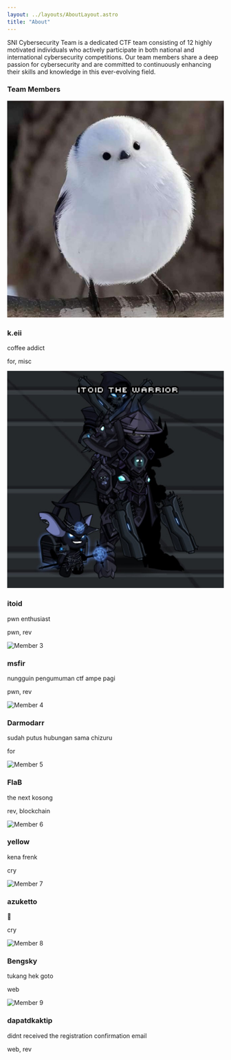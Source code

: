 ```yaml
---
layout: ../layouts/AboutLayout.astro
title: "About"
---
```

SNI Cybersecurity Team is a dedicated CTF team consisting of 12 highly motivated individuals who actively participate in both national and international cybersecurity competitions. Our team members share a deep passion for cybersecurity and are committed to continuously enhancing their skills and knowledge in this ever-evolving field.

### Team Members

<!-- Using a responsive two-column grid layout -->
<div class="grid grid-cols-1 sm:grid-cols-2 gap-6">
  <!-- Member 1 -->
  <div class="flex items-center space-x-4 p-4 border rounded-lg">
    <img src="avatars/keii.jpg" alt="Member 1" class="w-16 h-16 rounded-full">
    <div>
      <h3 class="font-bold">k.eii</h3>
      <p class="text-sm">coffee addict</p>
      <p class="text-sm">for, misc</p>
    </div>
  </div>
  <!-- Member 2 -->
  <div class="flex items-center space-x-4 p-4 border rounded-lg">
    <img src="avatars/itoid.jpg" alt="Member 2" class="w-16 h-16 rounded-full">
    <div>
      <h3 class="font-bold">itoid</h3>
      <p class="text-sm">pwn enthusiast</p>
      <p class="text-sm">pwn, rev</p>
    </div>
  </div>
  <!-- Member 3 -->
  <div class="flex items-center space-x-4 p-4 border rounded-lg">
    <img src="avatars/msfir.png" alt="Member 3" class="w-16 h-16 rounded-full">
    <div>
      <h3 class="font-bold">msfir</h3>
      <p class="text-sm">nungguin pengumuman ctf ampe pagi</p>
      <p class="text-sm">pwn, rev</p>
    </div>
  </div>
  <!-- Member 4 -->
  <div class="flex items-center space-x-4 p-4 border rounded-lg">
    <img src="avatars/darmodarr.png" alt="Member 4" class="w-16 h-16 rounded-full">
    <div>
      <h3 class="font-bold">Darmodarr</h3>
      <p class="text-sm">sudah putus hubungan sama chizuru</p>
      <p class="text-sm">for</p>
    </div>
  </div>
  <!-- Member 5 -->
  <div class="flex items-center space-x-4 p-4 border rounded-lg">
    <img src="avatars/flab.png" alt="Member 5" class="w-16 h-16 rounded-full">
    <div>
      <h3 class="font-bold">FlaB</h3>
      <p class="text-sm">the next kosong</p>
      <p class="text-sm">rev, blockchain</p>
    </div>
  </div>
  <!-- Member 6 -->
  <div class="flex items-center space-x-4 p-4 border rounded-lg">
    <img src="avatars/yellow.png" alt="Member 6" class="w-16 h-16 rounded-full">
    <div>
      <h3 class="font-bold">yellow</h3>
      <p class="text-sm">kena frenk</p>
      <p class="text-sm">cry</p>
    </div>
  </div>
  <!-- Member 7 -->
  <div class="flex items-center space-x-4 p-4 border rounded-lg">
    <img src="avatars/azuketto.png" alt="Member 7" class="w-16 h-16 rounded-full">
    <div>
      <h3 class="font-bold">azuketto</h3>
      <p class="text-sm">🥶</p>
      <p class="text-sm">cry</p>
    </div>
  </div>
  <!-- Member 8 -->
  <div class="flex items-center space-x-4 p-4 border rounded-lg">
    <img src="avatars/bengsky.png" alt="Member 8" class="w-16 h-16 rounded-full">
    <div>
      <h3 class="font-bold">Bengsky</h3>
      <p class="text-sm">tukang hek goto</p>
      <p class="text-sm">web</p>
    </div>
  </div>
  <!-- Member 9 -->
  <div class="flex items-center space-x-4 p-4 border rounded-lg">
    <img src="avatars/dapatdkaktip.png" alt="Member 9" class="w-16 h-16 rounded-full">
    <div>
      <h3 class="font-bold">dapatdkaktip</h3>
      <p class="text-sm">didnt received the registration confirmation email</p>
      <p class="text-sm">web, rev</p>
    </div>
  </div>
</div>
